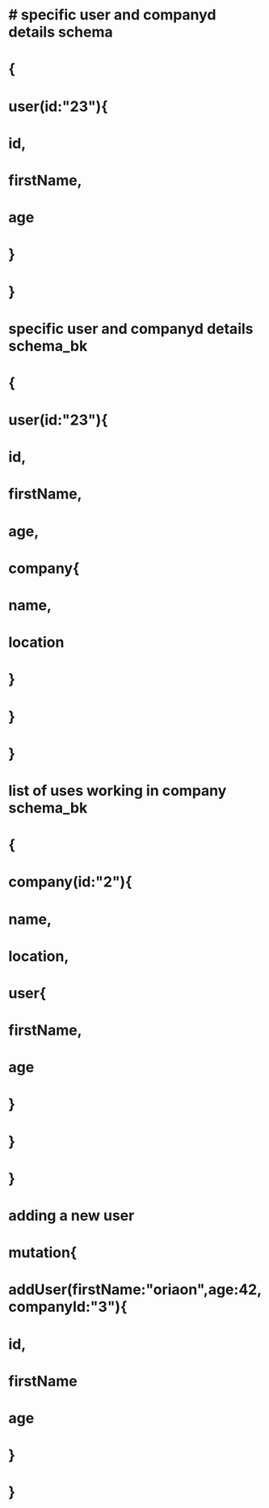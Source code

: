 # # specific user and companyd details schema
# {
#   user(id:"23"){
#     id,
#     firstName,
#     age
#   }
# }

# specific user and companyd details schema_bk
# {
#   user(id:"23"){
#     id,
#     firstName,
#     age,
#     company{
# 			name,
# 			location
# 			}
#   }
# }


# list of uses working in company  schema_bk
# {
#   company(id:"2"){
#     name,
#     location,
#     user{
# 			firstName,
# 			age
# 			}
#   }
# }

# adding a new user 
# mutation{
#   addUser(firstName:"oriaon",age:42,companyId:"3"){
#     id,
#     firstName
#     age
#   }
# }





